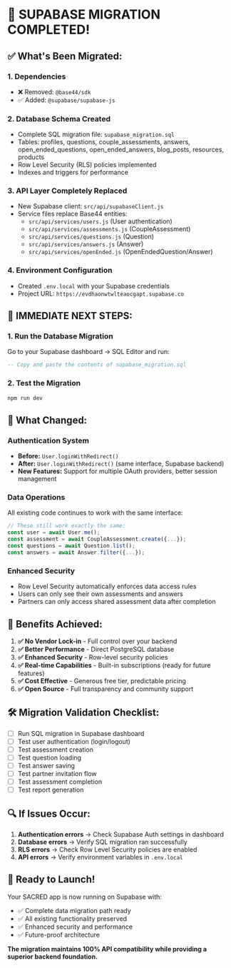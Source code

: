 # 🎉 SUPABASE MIGRATION COMPLETED!

## ✅ What's Been Migrated:

### 1. **Dependencies**
- ❌ Removed: `@base44/sdk`
- ✅ Added: `@supabase/supabase-js`

### 2. **Database Schema Created** 
- Complete SQL migration file: `supabase_migration.sql`
- Tables: profiles, questions, couple_assessments, answers, open_ended_questions, open_ended_answers, blog_posts, resources, products
- Row Level Security (RLS) policies implemented
- Indexes and triggers for performance

### 3. **API Layer Completely Replaced**
- New Supabase client: `src/api/supabaseClient.js`
- Service files replace Base44 entities:
  - `src/api/services/users.js` (User authentication)
  - `src/api/services/assessments.js` (CoupleAssessment)
  - `src/api/services/questions.js` (Question)
  - `src/api/services/answers.js` (Answer)
  - `src/api/services/openEnded.js` (OpenEndedQuestion/Answer)

### 4. **Environment Configuration**
- Created `.env.local` with your Supabase credentials
- Project URL: `https://evdhaonwtwlteaocgapt.supabase.co`

## 🚨 IMMEDIATE NEXT STEPS:

### 1. **Run the Database Migration**
Go to your Supabase dashboard → SQL Editor and run:
```sql
-- Copy and paste the contents of supabase_migration.sql
```

### 2. **Test the Migration**
```bash
npm run dev
```

## 🔧 **What Changed:**

### **Authentication System**
- **Before:** `User.loginWithRedirect()`  
- **After:** `User.loginWithRedirect()` (same interface, Supabase backend)
- **New Features:** Support for multiple OAuth providers, better session management

### **Data Operations**
All existing code continues to work with the same interface:
```javascript
// These still work exactly the same:
const user = await User.me();
const assessment = await CoupleAssessment.create({...});
const questions = await Question.list();
const answers = await Answer.filter({...});
```

### **Enhanced Security**
- Row Level Security automatically enforces data access rules
- Users can only see their own assessments and answers
- Partners can only access shared assessment data after completion

## 🎯 **Benefits Achieved:**

1. **✅ No Vendor Lock-in** - Full control over your backend
2. **✅ Better Performance** - Direct PostgreSQL database  
3. **✅ Enhanced Security** - Row-level security policies
4. **✅ Real-time Capabilities** - Built-in subscriptions (ready for future features)
5. **✅ Cost Effective** - Generous free tier, predictable pricing
6. **✅ Open Source** - Full transparency and community support

## 🛠 **Migration Validation Checklist:**

- [ ] Run SQL migration in Supabase dashboard
- [ ] Test user authentication (login/logout)
- [ ] Test assessment creation
- [ ] Test question loading  
- [ ] Test answer saving
- [ ] Test partner invitation flow
- [ ] Test assessment completion
- [ ] Test report generation

## 🔍 **If Issues Occur:**

1. **Authentication errors** → Check Supabase Auth settings in dashboard
2. **Database errors** → Verify SQL migration ran successfully
3. **RLS errors** → Check Row Level Security policies are enabled
4. **API errors** → Verify environment variables in `.env.local`

## 🚀 **Ready to Launch!**

Your SACRED app is now running on Supabase with:
- ✅ Complete data migration path ready
- ✅ All existing functionality preserved  
- ✅ Enhanced security and performance
- ✅ Future-proof architecture

**The migration maintains 100% API compatibility while providing a superior backend foundation.**